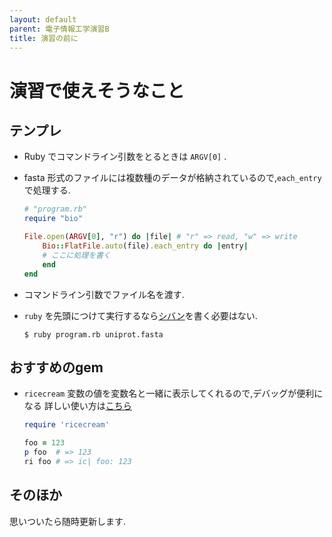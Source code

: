 ```yaml
---
layout: default
parent: 電子情報工学演習B
title: 演習の前に
---
```


# 演習で使えそうなこと

## テンプレ

- Ruby でコマンドライン引数をとるときは `ARGV[0]` .
- fasta 形式のファイルには複数種のデータが格納されているので,`each_entry` で処理する.

    ```ruby
    # "program.rb"
    require "bio"

    File.open(ARGV[0], "r") do |file| # "r" => read, "w" => write
        Bio::FlatFile.auto(file).each_entry do |entry|
        # ここに処理を書く
        end
    end
    ```

- コマンドライン引数でファイル名を渡す.
- `ruby` を先頭につけて実行するなら[シバン](https://ja.wikipedia.org/wiki/%E3%82%B7%E3%83%90%E3%83%B3_(Unix))を書く必要はない.

    ```console
    $ ruby program.rb uniprot.fasta
    ```

## おすすめのgem

- `ricecream`
    変数の値を変数名と一緒に表示してくれるので,デバッグが便利になる
    詳しい使い方は[こちら](https://qiita.com/nodai2h_ITC/items/6242046d789b0bf1b4de)
    ```ruby
    require 'ricecream'

    foo = 123
    p foo  # => 123
    ri foo # => ic| foo: 123
    ```

## そのほか

思いついたら随時更新します.
